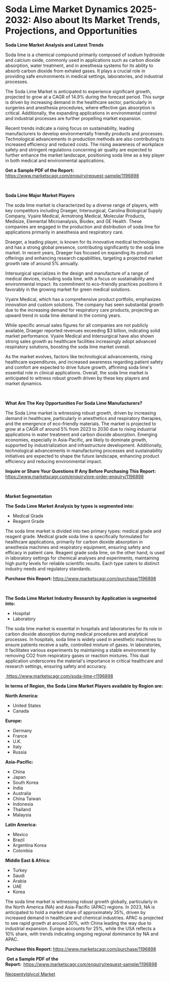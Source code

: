 <p><h1>Soda Lime Market Dynamics 2025-2032: Also about Its Market Trends, Projections, and Opportunities</h1></p><p><strong>Soda Lime Market Analysis and Latest Trends</strong></p>
<p><p>Soda lime is a chemical compound primarily composed of sodium hydroxide and calcium oxide, commonly used in applications such as carbon dioxide absorption, water treatment, and in anesthesia systems for its ability to absorb carbon dioxide from exhaled gases. It plays a crucial role in providing safe environments in medical settings, laboratories, and industrial processes.</p><p>The Soda Lime Market is anticipated to experience significant growth, projected to grow at a CAGR of 14.9% during the forecast period. This surge is driven by increasing demand in the healthcare sector, particularly in surgeries and anesthesia procedures, where effective gas absorption is critical. Additionally, the expanding applications in environmental control and industrial processes are further propelling market expansion. </p><p>Recent trends indicate a rising focus on sustainability, leading manufacturers to develop environmentally friendly products and processes. Technological advancements in production methods are also contributing to increased efficiency and reduced costs. The rising awareness of workplace safety and stringent regulations concerning air quality are expected to further enhance the market landscape, positioning soda lime as a key player in both medical and environmental applications.</p></p>
<p><strong>Get a Sample PDF of the Report:&nbsp;</strong> <a href="https://www.marketscagr.com/enquiry/request-sample/1196898?utm_campaign=3115&utm_medium=2&utm_source=Github&utm_content=ia&utm_term=01042025&utm_id=soda-lime">https://www.marketscagr.com/enquiry/request-sample/1196898</a></p>
<p>&nbsp;</p>
<p><strong>Soda Lime Major Market Players</strong></p>
<p><p>The soda lime market is characterized by a diverse range of players, with key competitors including Draeger, Intersurgical, Carolina Biological Supply Company, Vyaire Medical, Armstrong Medical, Molecular Products, Medisize, Elemental Microanalysis, Biodex, and GE Health. These companies are engaged in the production and distribution of soda lime for applications primarily in anesthesia and respiratory care.</p><p>Draeger, a leading player, is known for its innovative medical technologies and has a strong global presence, contributing significantly to the soda lime market. In recent years, Draeger has focused on expanding its product offerings and enhancing research capabilities, targeting a projected market growth rate of around 5% annually.</p><p>Intersurgical specializes in the design and manufacture of a range of medical devices, including soda lime, with a focus on sustainability and environmental impact. Its commitment to eco-friendly practices positions it favorably in the growing market for green medical solutions.</p><p>Vyaire Medical, which has a comprehensive product portfolio, emphasizes innovation and custom solutions. The company has seen substantial growth due to the increasing demand for respiratory care products, projecting an upward trend in soda lime demand in the coming years.</p><p>While specific annual sales figures for all companies are not publicly available, Draeger reported revenues exceeding $3 billion, indicating solid market performance. Vyaire Medical and Intersurgical have also shown strong sales growth as healthcare facilities increasingly adopt advanced respiratory solutions, boosting the soda lime market overall.</p><p>As the market evolves, factors like technological advancements, rising healthcare expenditures, and increased awareness regarding patient safety and comfort are expected to drive future growth, affirming soda lime's essential role in clinical applications. Overall, the soda lime market is anticipated to witness robust growth driven by these key players and market dynamics.</p></p>
<p>&nbsp;</p>
<p><strong>What Are The Key Opportunities For Soda Lime Manufacturers?</strong></p>
<p><p>The Soda Lime market is witnessing robust growth, driven by increasing demand in healthcare, particularly in anesthetics and respiratory therapies, and the emergence of eco-friendly materials. The market is projected to grow at a CAGR of around 5% from 2023 to 2030 due to rising industrial applications in water treatment and carbon dioxide absorption. Emerging economies, especially in Asia-Pacific, are likely to dominate growth, supported by industrialization and infrastructure development. Additionally, technological advancements in manufacturing processes and sustainability initiatives are expected to shape the future landscape, enhancing product efficiency and reducing environmental impact.</p></p>
<p><strong>Inquire or Share Your Questions If Any Before Purchasing This Report:</strong> <a href="https://www.marketscagr.com/enquiry/pre-order-enquiry/1196898?utm_campaign=3115&utm_medium=2&utm_source=Github&utm_content=ia&utm_term=01042025&utm_id=soda-lime">https://www.marketscagr.com/enquiry/pre-order-enquiry/1196898</a></p>
<p>&nbsp;</p>
<p><strong>Market Segmentation</strong></p>
<p><strong>The Soda Lime Market Analysis by types is segmented into:</strong></p>
<p><ul><li>Medical Grade</li><li>Reagent Grade</li></ul></p>
<p><p>The soda lime market is divided into two primary types: medical grade and reagent grade. Medical grade soda lime is specifically formulated for healthcare applications, primarily for carbon dioxide absorption in anesthesia machines and respiratory equipment, ensuring safety and efficacy in patient care. Reagent grade soda lime, on the other hand, is used in laboratory settings for chemical analyses and experiments, maintaining high purity levels for reliable scientific results. Each type caters to distinct industry needs and regulatory standards.</p></p>
<p><strong>Purchase this Report:&nbsp;</strong><a href="https://www.marketscagr.com/purchase/1196898?utm_campaign=3115&utm_medium=2&utm_source=Github&utm_content=ia&utm_term=01042025&utm_id=soda-lime">https://www.marketscagr.com/purchase/1196898</a></p>
<p>&nbsp;</p>
<p><strong>The Soda Lime Market Industry Research by Application is segmented into:</strong></p>
<p><ul><li>Hospital</li><li>Laboratory</li></ul></p>
<p><p>The soda lime market is essential in hospitals and laboratories for its role in carbon dioxide absorption during medical procedures and analytical processes. In hospitals, soda lime is widely used in anesthetic machines to ensure patients receive a safe, controlled mixture of gases. In laboratories, it facilitates various experiments by maintaining a stable environment by removing CO2 from respiratory gases or reaction mixtures. This dual application underscores the material's importance in critical healthcare and research settings, ensuring safety and accuracy.</p></p>
<p><a href="https://www.marketscagr.com/soda-lime-r1196898?utm_campaign=3115&utm_medium=2&utm_source=Github&utm_content=ia&utm_term=01042025&utm_id=soda-lime">&nbsp;https://www.marketscagr.com/soda-lime-r1196898</a></p>
<p><strong>In terms of Region, the Soda Lime Market Players available by Region are:</strong></p>
<p>
    <p> <strong> North America: </strong>
        <ul>
            <li>United States</li>
            <li>Canada</li>
        </ul>
        </p> 
    <p> <strong> Europe: </strong>
        <ul>
            <li>Germany</li>
            <li>France</li>
            <li>U.K.</li>
            <li>Italy</li>
            <li>Russia</li>
        </ul>
        </p> 
    <p> <strong> Asia-Pacific: </strong>
        <ul>
            <li>China</li>
            <li>Japan</li>
            <li>South Korea</li>
            <li>India</li>
            <li>Australia</li>
            <li>China Taiwan</li>
            <li>Indonesia</li>
            <li>Thailand</li>
            <li>Malaysia</li>
        </ul>
        </p> 
    <p> <strong> Latin America: </strong>
        <ul>
            <li>Mexico</li>
            <li>Brazil</li>
            <li>Argentina Korea</li>
            <li>Colombia</li>
        </ul>
        </p> 
    <p> <strong> Middle East & Africa: </strong>
        <ul>
            <li>Turkey</li>
            <li>Saudi</li>
            <li>Arabia</li>
            <li>UAE</li>
            <li>Korea</li>
        </ul>
    </p>
    </p>
<p><p>The soda lime market is witnessing robust growth globally, particularly in the North America (NA) and Asia-Pacific (APAC) regions. In 2023, NA is anticipated to hold a market share of approximately 35%, driven by increased demand in healthcare and chemical industries. APAC is projected to see rapid growth at around 30%, with China leading the way due to industrial expansion. Europe accounts for 25%, while the USA reflects a 10% share, with trends indicating ongoing regional dominance by NA and APAC.</p></p>
<p><strong>Purchase this Report: </strong><a href="https://www.marketscagr.com/purchase/1196898?utm_campaign=3115&utm_medium=2&utm_source=Github&utm_content=ia&utm_term=01042025&utm_id=soda-lime">https://www.marketscagr.com/purchase/1196898</a></p>
<p>&nbsp;<strong>Get a Sample PDF of the Report:&nbsp;&nbsp;</strong><a href="https://www.marketscagr.com/enquiry/request-sample/1196898?utm_campaign=3115&utm_medium=2&utm_source=Github&utm_content=ia&utm_term=01042025&utm_id=soda-lime">https://www.marketscagr.com/enquiry/request-sample/1196898</a></p>
<p><strong></strong></p>
<p><p><a href="https://github.com/momossidram/Market-Research-Report-List-1/blob/main/neopentylglycol-market.md?utm_campaign=3115&utm_medium=2&utm_source=Github&utm_content=ia&utm_term=01042025&utm_id=soda-lime">Neopentylglycol Market</a></p></p>